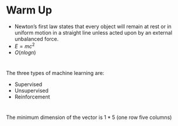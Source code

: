 <div id="warm-up" class="slide section level1">
<h1>Warm Up</h1>
<ul>
<li> Newton’s first law states that every object will remain at rest or in uniform motion in a straight line unless acted upon by an external unbalanced force.<br />
</li>
<li> <span class="math inline"><em>E</em> = <em>m</em><em>c</em><sup>2</sup></span><br />
</li>
<li> <span class="math inline"><em>O</em>(<em>n</em><em>l</em><em>o</em><em>g</em><em>n</em>)</span><br />
</li>
</ul>
</div>
<div id="section" class="slide section level1">
<h1></h1>
<p>The three types of machine learning are:</p>
<ul>
<li>Supervised</li>
<li>Unsupervised</li>
<li>Reinforcement</li>
</ul>
</div>
<div id="section-1" class="slide section level1">
<h1></h1>
<p>The minimum dimension of the vector is <span class="math inline">1 * 5</span> (one row five columns)</p>
</div>
<div id="section-2" class="slide section level1">
<h1></h1>
<p></p>
</div>
